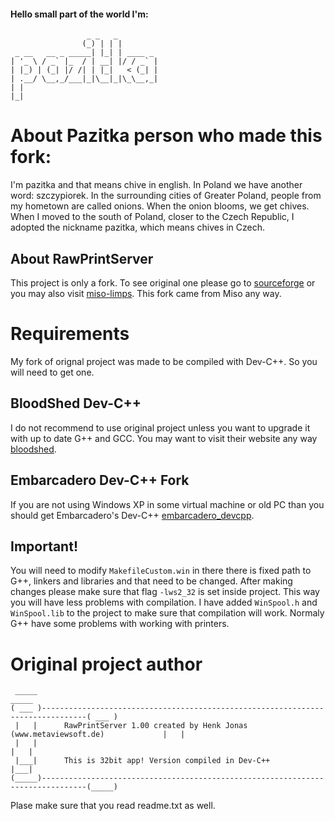 #### Hello small part of the world I'm:
                     _ _   _         
                    (_) | | |        
     _ __   __ _ _____| |_| | ____ _ 
    | '_ \ / _` |_  / | __| |/ / _` |
    | |_) | (_| |/ /| | |_|   < (_| |
    | .__/ \__,_/___|_|\__|_|\_\__,_|
    | |                              
    |_|                              
                               
About Pazitka person who made this fork:
========================================
I'm pazitka and that means chive in english. In Poland we have another word: szczypiorek.
In the surrounding cities of Greater Poland, people from my hometown are called onions. When the onion blooms, we get chives.
When I moved to the south of Poland, closer to the Czech Republic, I adopted the nickname pazitka, which means chives in Czech.

## About RawPrintServer
This project is only a fork. To see original one please go to [sourceforge][] or you may also visit [miso-limps][]. This fork came from Miso any way.

[sourceforge]: https://sourceforge.net/projects/rawprintserver/
[miso-limps]: https://github.com/miso-lims/rawprintserver

# Requirements
My fork of orignal project was made to be compiled with Dev-C++. So you will need to get one.

## BloodShed Dev-C++
I do not recommend to use original project unless you want to upgrade it with up to date G++ and GCC. You may want to visit their website any way [bloodshed][].

[bloodshed]: https://www.bloodshed.net/

## Embarcadero Dev-C++ Fork
If you are not using Windows XP in some virtual machine or old PC than you should get Embarcadero's Dev-C++ [embarcadero_devcpp][].

[embarcadero_devcpp]: https://www.embarcadero.com/free-tools/dev-cpp

## Important!
You will need to modify `MakefileCustom.win` in there there is fixed path to G++, linkers and libraries and that need to be changed.
After making changes please make sure that flag `-lws2_32` is set inside project. This way you will have less problems with compilation.
I have added `WinSpool.h` and `WinSpool.lib` to the project to make sure that compilation will work. Normaly G++ have some problems with working with printers.

# Original project author
     _____                                                                                  _____ 
    ( ___ )--------------------------------------------------------------------------------( ___ )
     |   |      RawPrintServer 1.00 created by Henk Jonas (www.metaviewsoft.de)             |   | 
     |   |                                                                                  |   | 
     |___|      This is 32bit app! Version compiled in Dev-C++                              |___| 
    (_____)--------------------------------------------------------------------------------(_____)
Plase make sure that you read readme.txt as well.

